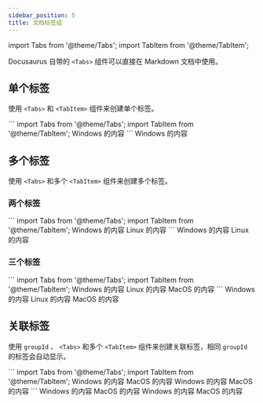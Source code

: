 ```yaml
---
sidebar_position: 5
title: 文档标签组
---
```


import Tabs from '@theme/Tabs';
import TabItem from '@theme/TabItem';

Docusaurus 自带的 `<Tabs>` 组件可以直接在 Markdown 文档中使用。

## 单个标签

使用 `<Tabs>` 和 `<TabItem>` 组件来创建单个标签。

<Tabs>
<TabItem value="markdown" label="实现语法">
```
import Tabs from '@theme/Tabs';
import TabItem from '@theme/TabItem';

<Tabs>
  <TabItem value="Windows" label="Windows" default>
    Windows 的内容
  </TabItem>
</Tabs>
```
</TabItem>
<TabItem value="preview" label="效果预览">

<Tabs>
  <TabItem value="Windows" label="Windows" default>
    Windows 的内容
  </TabItem>
</Tabs>

</TabItem>
</Tabs>

## 多个标签

使用 `<Tabs>` 和多个 `<TabItem>` 组件来创建多个标签。

### 两个标签

<Tabs>
<TabItem value="markdown" label="实现语法">
```
import Tabs from '@theme/Tabs';
import TabItem from '@theme/TabItem';

<Tabs>
  <TabItem value="Windows" label="Windows" default>
    Windows 的内容
  </TabItem>
  <TabItem value="Linux" label="Linux">
    Linux 的内容
  </TabItem>
</Tabs>
```
</TabItem>
<TabItem value="preview" label="效果预览">

<Tabs>
  <TabItem value="Windows" label="Windows" default>
    Windows 的内容
  </TabItem>
  <TabItem value="Linux" label="Linux">
    Linux 的内容
  </TabItem>
</Tabs>

  </TabItem>
</Tabs>

### 三个标签

<Tabs>
<TabItem value="markdown" label="实现语法">
```
import Tabs from '@theme/Tabs';
import TabItem from '@theme/TabItem';

<Tabs>
  <TabItem value="Windows" label="Windows" default>
    Windows 的内容
  </TabItem>
  <TabItem value="Linux" label="Linux">
    Linux 的内容
  </TabItem>
  <TabItem value="MacOS" label="Linux">
    MacOS 的内容
  </TabItem>
</Tabs>
```
</TabItem>

<TabItem value="preview" label="效果预览">
<Tabs>
  <TabItem value="Windows" label="Windows" default>
    Windows 的内容
  </TabItem>
  <TabItem value="Linux" label="Linux">
    Linux 的内容
  </TabItem>
  <TabItem value="MacOS" label="Linux">
    MacOS 的内容
  </TabItem>
</Tabs>
</TabItem>
</Tabs>

## 关联标签

使用 `groupId` 、 `<Tabs>` 和多个 `<TabItem>` 组件来创建关联标签，相同 `groupId` 的标签会自动显示。

<Tabs>
<TabItem value="markdown" label="实现语法">
```
import Tabs from '@theme/Tabs';
import TabItem from '@theme/TabItem';

<Tabs groupId="operating-systems">
  <TabItem value="Windows" label="Windows">Windows 的内容</TabItem>
  <TabItem value="MacOS" label="MacOS">MacOS 的内容</TabItem>
</Tabs>

<Tabs groupId="operating-systems">
  <TabItem value="Windows" label="Windows">Windows 的内容</TabItem>
  <TabItem value="MacOS" label="MacOS">MacOS 的内容</TabItem>
</Tabs>
```
</TabItem>
<TabItem value="preview" label="效果预览">

<Tabs groupId="operating-systems">
  <TabItem value="Windows" label="Windows">Windows 的内容</TabItem>
  <TabItem value="MacOS" label="MacOS">MacOS 的内容</TabItem>
</Tabs>

<Tabs groupId="operating-systems">
  <TabItem value="Windows" label="Windows">Windows 的内容</TabItem>
  <TabItem value="MacOS" label="MacOS">MacOS 的内容</TabItem>
</Tabs>

</TabItem>
</Tabs>


